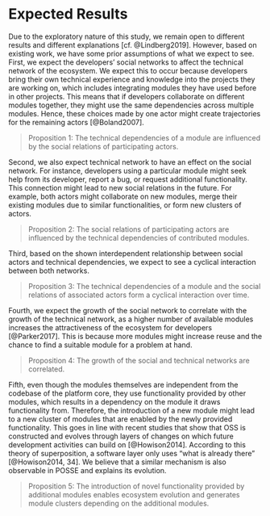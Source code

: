 # Expected Results

Due to the exploratory nature of this study, we remain open to different results
and different explanations [cf. @Lindberg2019]. However, based on existing work,
we have some prior assumptions of what we expect to see. First, we expect the
developers’ social networks to affect the technical network of the ecosystem. We
expect this to occur because developers bring their own technical experience and
knowledge into the projects they are working on, which includes integrating
modules they have used before in other projects. This means that if developers
collaborate on different modules together, they might use the same dependencies
across multiple modules. Hence, these choices made by one actor might create
trajectories for the remaining actors [@Boland2007].

> Proposition 1: The technical dependencies of a module are influenced by the
> social relations of participating actors.

Second, we also expect technical network to have an effect on the social
network. For instance, developers using a particular module might seek help from
its developer, report a bug, or request additional functionality. This
connection might lead to new social relations in the future. For example, both
actors might collaborate on new modules, merge their existing modules due to
similar functionalities, or form new clusters of actors.

> Proposition 2: The social relations of participating actors are influenced by
> the technical dependencies of contributed modules.

Third, based on the shown interdependent relationship between social actors and
technical dependencies, we expect to see a cyclical interaction between both
networks.

> Proposition 3: The technical dependencies of a module and the social relations
> of associated actors form a cyclical interaction over time.

Fourth, we expect the growth of the social network to correlate with the growth
of the technical network, as a higher number of available modules increases the
attractiveness of the ecosystem for developers [@Parker2017]. This is because
more modules might increase reuse and the chance to find a suitable module for a
problem at hand.

> Proposition 4: The growth of the social and technical networks are correlated.

Fifth, even though the modules themselves are independent from the codebase of
the platform core, they use functionality provided by other modules, which
results in a dependency on the module it draws functionality from. Therefore,
the introduction of a new module might lead to a new cluster of modules that are
enabled by the newly provided functionality. This goes in line with recent
studies that show that OSS is constructed and evolves through layers of changes
on which future development activities can build on [@Howison2014]. According to
this theory of superposition, a software layer only uses “what is already there”
[@Howison2014, 34]. We believe that a similar mechanism is also observable in
POSSE and explains its evolution.

> Proposition 5: The introduction of novel functionality provided by additional
> modules enables ecosystem evolution and generates module clusters depending on
> the additional modules.

